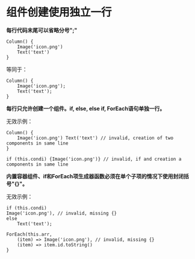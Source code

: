 # 组件创建使用独立一行<a name="ZH-CN_TOPIC_0000001110788994"></a>

**每行代码末尾可以省略分号";"**

```
Column() {
    Image('icon.png')
    Text('text')
}
```

等同于：

```
Column() {
    Image('icon.png');
    Text('text');
}
```

**每行只允许创建一个组件。if, else, else if, ForEach语句单独一行。**

无效示例：

```
Column() {
    Image('icon.png') Text('text') // invalid, creation of two components in same line
}

if (this.condi) {Image('icon.png')} // invalid, if and creation a components in same line
```

**内置容器组件、if和ForEach项生成器函数必须在单个子项的情况下使用封闭括号"\{\}"。**

无效示例：

```
if (this.condi)
Image('icon.png'), // invalid, missing {}
else
    Text('text');
```

```
ForEach(this.arr,
    (item) => Image('icon.png'), // invalid, missing {}
    (item) => item.id.toString()
}
```

